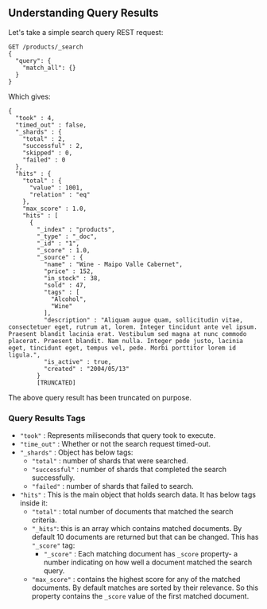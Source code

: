 ## Understanding Query Results
Let's take a simple search query REST request:
```
GET /products/_search
{
  "query": {
    "match_all": {}
  }
}
```
Which gives:
```
{
  "took" : 4,
  "timed_out" : false,
  "_shards" : {
    "total" : 2,
    "successful" : 2,
    "skipped" : 0,
    "failed" : 0
  },
  "hits" : {
    "total" : {
      "value" : 1001,
      "relation" : "eq"
    },
    "max_score" : 1.0,
    "hits" : [
      {
        "_index" : "products",
        "_type" : "_doc",
        "_id" : "1",
        "_score" : 1.0,
        "_source" : {
          "name" : "Wine - Maipo Valle Cabernet",
          "price" : 152,
          "in_stock" : 38,
          "sold" : 47,
          "tags" : [
            "Alcohol",
            "Wine"
          ],
          "description" : "Aliquam augue quam, sollicitudin vitae, consectetuer eget, rutrum at, lorem. Integer tincidunt ante vel ipsum. Praesent blandit lacinia erat. Vestibulum sed magna at nunc commodo placerat. Praesent blandit. Nam nulla. Integer pede justo, lacinia eget, tincidunt eget, tempus vel, pede. Morbi porttitor lorem id ligula.",
          "is_active" : true,
          "created" : "2004/05/13"
        }
		[TRUNCATED]
```
The above query result has been truncated on purpose.

### Query Results Tags

- `"took"` : Represents miliseconds that query took to execute.
- `"time_out"` : Whether or not the search request timed-out.
- `"_shards"` : Object has below tags:
	- `"total"` : number of shards that were searched.
	- `"successful"` : number of shards that completed the search successfully.
	- `"failed"` : number of shards that failed to search.
- `"hits"` : This is the main object that holds search data. It has below tags inside it:
	- `"total"` : total number of documents that matched the search criteria.
	- `"_hits"`: this is an array which contains matched documents. By default 10 documents are returned but that can be changed. This has `"_score"` tag:
		- `"_score"` : Each matching document has `_score` property- a number indicating on how well a document matched the search query.
	- `"max_score"` : contains the highest score for any of the matched documents. By default matches are sorted by their relevance. So this property contains the `_score` value of the first matched document.